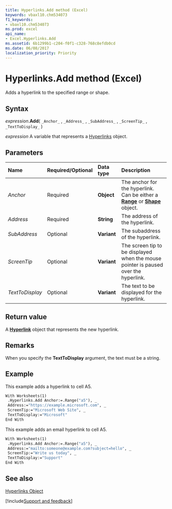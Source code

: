 ```yaml
---
title: Hyperlinks.Add method (Excel)
keywords: vbaxl10.chm534073
f1_keywords:
- vbaxl10.chm534073
ms.prod: excel
api_name:
- Excel.Hyperlinks.Add
ms.assetid: 6b1299b1-c204-f0f1-c328-768c8efdb0cd
ms.date: 06/08/2017
localization_priority: Priority
---
```



# Hyperlinks.Add method (Excel)

Adds a hyperlink to the specified range or shape.


## Syntax

_expression_.**Add**( `_Anchor_` , `_Address_` , `_SubAddress_` , `_ScreenTip_` , `_TextToDisplay_` )

_expression_ A variable that represents a [Hyperlinks](Excel.Hyperlinks.md) object.


## Parameters



|Name|Required/Optional|Data type|Description|
|:-----|:-----|:-----|:-----|
| _Anchor_|Required| **Object**|The anchor for the hyperlink. Can be either a  **[Range](Excel.Range(object).md)** or **[Shape](Excel.Shape.md)** object.|
| _Address_|Required| **String**|The address of the hyperlink.|
| _SubAddress_|Optional| **Variant**|The subaddress of the hyperlink.|
| _ScreenTip_|Optional| **Variant**|The screen tip to be displayed when the mouse pointer is paused over the hyperlink.|
| _TextToDisplay_|Optional| **Variant**|The text to be displayed for the hyperlink.|

## Return value

A  **[Hyperlink](Excel.Hyperlink.md)** object that represents the new hyperlink.


## Remarks

When you specify the  **TextToDisplay** argument, the text must be a string.


## Example

This example adds a hyperlink to cell A5.


```vb
With Worksheets(1) 
 .Hyperlinks.Add Anchor:=.Range("a5"), _ 
 Address:="https://example.microsoft.com", _ 
 ScreenTip:="Microsoft Web Site", _ 
 TextToDisplay:="Microsoft" 
End With
```

This example adds an email hyperlink to cell A5.




```vb
With Worksheets(1) 
 .Hyperlinks.Add Anchor:=.Range("a5"), _ 
 Address:="mailto:someone@example.com?subject=hello", _ 
 ScreenTip:="Write us today", _ 
 TextToDisplay:="Support" 
End With 

```


## See also


[Hyperlinks Object](Excel.Hyperlinks.md)

[!include[Support and feedback](~/includes/feedback-boilerplate.md)]
